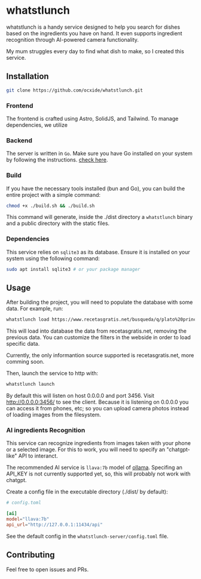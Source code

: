 # whatstlunch

whatstlunch is a handy service designed to help you search for dishes based on the ingredients you have on hand. 
It even supports ingredient recognition through AI-powered camera functionality.

My mum struggles every day to find what dish to make, so I created this service.

## Installation

```bash
git clone https://github.com/ocxide/whatstlunch.git
```

### Frontend

The frontend is crafted using Astro, SolidJS, and Tailwind. To manage dependencies, we utilize

### Backend

The server is written in `Go`. Make sure you have Go installed on your system by following the instructions. [check here](https://go.dev/doc/install).

### Build

If you have the necessary tools installed (bun and Go), you can build the entire project with a simple command:

```bash
chmod +x ./build.sh && ./build.sh
```

This command will generate, inside the ./dist directory a `whatstlunch` binary and a public directory with the static files.

### Dependencies

This service relies on `sqlite3` as its database. Ensure it is installed on your system using the following command:

```bash
sudo apt install sqlite3 # or your package manager
```

## Usage

After building the project, you will need to populate the database with some data. For example, run:

```bash
whatstlunch load https://www.recetasgratis.net/busqueda/q/plato%20principal/meal_id/3
```

This will load into database the data from recetasgratis.net, removing the previous data.
You can customize the filters in the webside in order to load specific data.

Currently, the only informantion source supported is recetasgratis.net, more comming soon.

Then, launch the service to http with:

```bash
whatstlunch launch
```

By default this will listen on host 0.0.0.0 and port 3456. Visit http://0.0.0.0:3456/ to see the client.
Because it is listening on 0.0.0.0 you can access it from phones, etc; so you can upload camera photos instead of loading images from the filesystem.

### AI ingredients Recognition

This service can recognize ingredients from images taken with your phone or a selected image. For this to work, you will need to specify an
"chatgpt-like" API to interanct.

The recommended AI service is `llava:7b` model of [ollama](https://www.ollama.com/).
Specifing an API_KEY is not currently supported yet, so, this will probably not work with chatgpt.

Create a config file in the executable directory (./dist/ by default):

```toml
# config.toml

[ai]
model="llava:7b"
api_url="http://127.0.0.1:11434/api"
```

See the default config in the `whatstlunch-server/config.toml` file.

## Contributing

Feel free to open issues and PRs.
